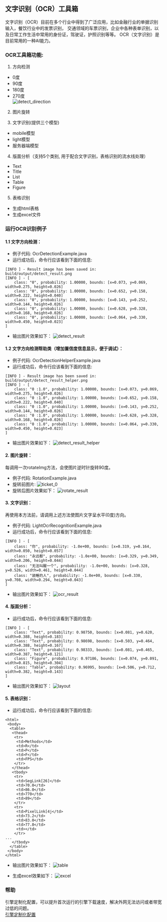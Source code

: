 ## 文字识别（OCR）工具箱
文字识别（OCR）目前在多个行业中得到了广泛应用，比如金融行业的单据识别输入，餐饮行业中的发票识别，
交通领域的车票识别，企业中各种表单识别，以及日常工作生活中常用的身份证，驾驶证，护照识别等等。
OCR（文字识别）是目前常用的一种AI能力。

### OCR工具箱功能:
1. 方向检测   
- 0度   
- 90度   
- 180度   
- 270度   
![detect_direction](https://djl-model.oss-cn-hongkong.aliyuncs.com/AIAS/OCR/images/detect_direction.png)

2. 图片旋转

3. 文字识别(提供三个模型)
- mobile模型   
- light模型   
- 服务器端模型 
  
4. 版面分析（支持5个类别, 用于配合文字识别，表格识别的流水线处理）
- Text
- Title
- List
- Table
- Figure

5. 表格识别
- 生成html表格
- 生成excel文件


### 运行OCR识别例子
#### 1.1 文字方向检测：
- 例子代码: OcrDetectionExample.java    
- 运行成功后，命令行应该看到下面的信息:
```text
[INFO ] - Result image has been saved in: build/output/detect_result.png
[INFO ] - [
	class: "0", probability: 1.00000, bounds: [x=0.073, y=0.069, width=0.275, height=0.026]
	class: "0", probability: 1.00000, bounds: [x=0.652, y=0.158, width=0.222, height=0.040]
	class: "0", probability: 1.00000, bounds: [x=0.143, y=0.252, width=0.144, height=0.026]
	class: "0", probability: 1.00000, bounds: [x=0.628, y=0.328, width=0.168, height=0.026]
	class: "0", probability: 1.00000, bounds: [x=0.064, y=0.330, width=0.450, height=0.023]
]
```
- 输出图片效果如下：
![detect_result](https://djl-model.oss-cn-hongkong.aliyuncs.com/AIAS/OCR/images/detect_result.png)

#### 1.2 文字方向检测帮助类（增加置信度信息显示，便于调试）：
- 例子代码: OcrDetectionHelperExample.java 
- 运行成功后，命令行应该看到下面的信息:
```text
[INFO ] - Result image has been saved in: build/output/detect_result_helper.png
[INFO ] - [
	class: "0 :1.0", probability: 1.00000, bounds: [x=0.073, y=0.069, width=0.275, height=0.026]
	class: "0 :1.0", probability: 1.00000, bounds: [x=0.652, y=0.158, width=0.222, height=0.040]
	class: "0 :1.0", probability: 1.00000, bounds: [x=0.143, y=0.252, width=0.144, height=0.026]
	class: "0 :1.0", probability: 1.00000, bounds: [x=0.628, y=0.328, width=0.168, height=0.026]
	class: "0 :1.0", probability: 1.00000, bounds: [x=0.064, y=0.330, width=0.450, height=0.023]
]
```
- 输出图片效果如下：
![detect_result_helper](https://djl-model.oss-cn-hongkong.aliyuncs.com/AIAS/OCR/images/detect_result_helper.png)

#### 2. 图片旋转：
每调用一次rotateImg方法，会使图片逆时针旋转90度。
- 例子代码: RotationExample.java 
- 旋转前图片:
![ticket_0](https://djl-model.oss-cn-hongkong.aliyuncs.com/AIAS/OCR/images/ticket_0.png)
- 旋转后图片效果如下：
![rotate_result](https://djl-model.oss-cn-hongkong.aliyuncs.com/AIAS/OCR/images/rotate_result.png)

#### 3. 文字识别：
再使用本方法前，请调用上述方法使图片文字呈水平(0度)方向。  
- 例子代码: LightOcrRecognitionExample.java  
- 运行成功后，命令行应该看到下面的信息:
```text
[INFO ] - [
	class: "你", probability: -1.0e+00, bounds: [x=0.319, y=0.164, width=0.050, height=0.057]
	class: "永远都", probability: -1.0e+00, bounds: [x=0.329, y=0.349, width=0.206, height=0.044]
	class: "无法叫醒一个", probability: -1.0e+00, bounds: [x=0.328, y=0.526, width=0.461, height=0.044]
	class: "装睡的人", probability: -1.0e+00, bounds: [x=0.330, y=0.708, width=0.294, height=0.043]
]
```
- 输出图片效果如下：
![ocr_result](https://djl-model.oss-cn-hongkong.aliyuncs.com/AIAS/OCR/images/ocr_result.png)

#### 4. 版面分析：
- 运行成功后，命令行应该看到下面的信息:
```text
[INFO ] - [
	class: "Text", probability: 0.98750, bounds: [x=0.081, y=0.620, width=0.388, height=0.183]
	class: "Text", probability: 0.98698, bounds: [x=0.503, y=0.464, width=0.388, height=0.167]
	class: "Text", probability: 0.98333, bounds: [x=0.081, y=0.465, width=0.387, height=0.121]
	class: "Figure", probability: 0.97186, bounds: [x=0.074, y=0.091, width=0.815, height=0.304]
	class: "Table", probability: 0.96995, bounds: [x=0.506, y=0.712, width=0.382, height=0.143]
]
```
- 输出图片效果如下：
![layout](https://djl-model.oss-cn-hongkong.aliyuncs.com/AIAS/OCR/images/layout_detect_result.jpeg)

#### 5. 表格识别：
- 运行成功后，命令行应该看到下面的信息:
```text
<html>
 <body>
  <table>
   <thead>
    <tr>
     <td>Methods</td>
     <td>R</td>
     <td>P</td>
     <td>F</td>
     <td>FPS</td>
    </tr>
   </thead>
   <tbody>
    <tr>
     <td>SegLink[26]</td>
     <td>70.0</td>
     <td>86.0</td>
     <td>770</td>
     <td>89</td>
    </tr>
    <tr>
     <td>PixelLink[4j</td>
     <td>73.2</td>
     <td>83.0</td>
     <td>77.8</td>
     <td></td>
    </tr>
...
   </tbody>
  </table> 
 </body>
</html>
```

- 输出图片效果如下：
![table](https://djl-model.oss-cn-hongkong.aliyuncs.com/AIAS/OCR/images/table.jpeg)

- 生成excel效果如下：
![excel](https://djl-model.oss-cn-hongkong.aliyuncs.com/AIAS/OCR/images/excel.jpeg)

### 帮助 
引擎定制化配置，可以提升首次运行的引擎下载速度，解决外网无法访问或者带宽过低的问题。         
[引擎定制化配置](http://aias.top/engine_cpu.html)